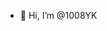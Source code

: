 - 👋 Hi, I’m @1008YK 





<!---
1008YK/1008YK is a ✨ special ✨ repository because its `README.md` (this file) appears on your GitHub profile.
You can click the Preview link to take a look at your changes.
--->

